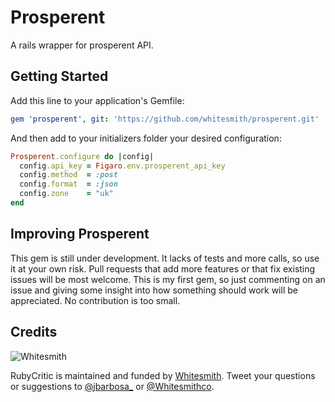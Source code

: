 Prosperent
==========

A rails wrapper for prosperent API.

Getting Started
---------------

Add this line to your
application's Gemfile:

```yaml
gem 'prosperent', git: 'https://github.com/whitesmith/prosperent.git'
```

And then add to your initializers folder your desired configuration:

```ruby
Prosperent.configure do |config|
  config.api_key = Figaro.env.prosperent_api_key
  config.method  = :post
  config.format  = :json
  config.zone	 = "uk"
end
```

Improving Prosperent
--------------------
This gem is still under development. It lacks of tests and more calls, so use it at your own risk.
Pull requests that add more features or that fix existing issues will be most welcome. This is my first gem, so just commenting on an issue and giving some insight into how something should work will be appreciated. No contribution is too small.


Credits
-------

![Whitesmith](http://i.imgur.com/Si2l3kd.png)

RubyCritic is maintained and funded by [Whitesmith][1]. Tweet your questions or suggestions to [@jbarbosa_][2] or [@Whitesmithco][3].

[1]: http://www.whitesmith.co/
[2]: https://twitter.com/jbarbosa_
[3]: https://twitter.com/Whitesmithco
